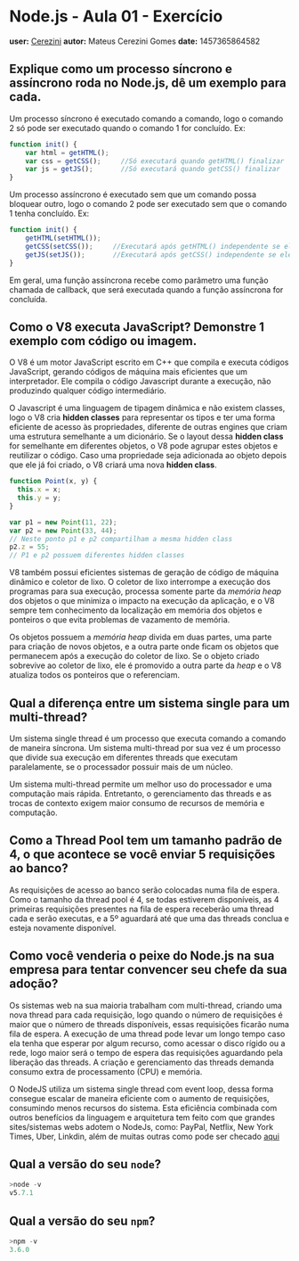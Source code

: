 # Node.js - Aula 01 - Exercício
**user:** [Cerezini](https://github.com/Cerezini)
**autor:** Mateus Cerezini Gomes
**date:** 1457365864582

## Explique como um processo síncrono e assíncrono roda no Node.js, dê um exemplo para cada.

Um processo síncrono é executado comando a comando, logo o comando 2 só pode ser executado quando o comando 1 for concluído. Ex:

```js
function init() {
    var html = getHTML();
    var css = getCSS();     //Só executará quando getHTML() finalizar
    var js = getJS();       //Só executará quando getCSS() finalizar
}
```

Um processo assíncrono é executado sem que um comando possa bloquear outro, logo o comando 2 pode ser executado sem que o comando 1 tenha concluído. Ex:

```js
function init() {
    getHTML(setHTML());
    getCSS(setCSS());     //Executará após getHTML() independente se ele finalizou
    getJS(setJS());       //Executará após getCSS() independente se ele finalizou
}
```

Em geral, uma função assíncrona recebe como parâmetro uma função chamada de callback, que será executada quando a função assíncrona for concluída.

## Como o V8 executa JavaScript? Demonstre 1 exemplo com código ou imagem.

O V8 é um motor JavaScript escrito em C++ que compila e executa códigos JavaScript, gerando códigos de máquina mais eficientes que um interpretador. Ele compila o código 
Javascript durante a execução, não produzindo qualquer código intermediário.

O Javascript é uma linguagem de tipagem dinâmica e não existem classes, logo o V8 cria **hidden classes** para representar os tipos e ter uma forma eficiente de acesso às 
propriedades, diferente de outras engines que criam uma estrutura semelhante a um dicionário. Se o layout dessa **hidden class** for semelhante em diferentes objetos, o V8
pode agrupar estes objetos e reutilizar o código. Caso uma propriedade seja adicionada ao objeto depois que ele já foi criado, o V8 criará uma nova **hidden class**.

```js
function Point(x, y) {
  this.x = x;
  this.y = y;
}

var p1 = new Point(11, 22);
var p2 = new Point(33, 44);
// Neste ponto p1 e p2 compartilham a mesma hidden class
p2.z = 55;
// P1 e p2 possuem diferentes hidden classes
```

V8 também possui eficientes sistemas de geração de código de máquina dinâmico e coletor de lixo. O coletor de lixo interrompe a execução dos programas para sua execução, 
processa somente parte da *memória heap* dos objetos o que minimiza o impacto na execução da aplicação, e o V8 sempre tem conhecimento da localização em memória dos objetos
e ponteiros o que evita problemas de vazamento de memória.

Os objetos possuem a *memória heap* divida em duas partes, uma parte para criação de novos objetos, e a outra parte onde ficam os objetos que permanecem após a execução 
do coletor de lixo. Se o objeto criado sobrevive ao coletor de lixo, ele é promovido a outra parte da *heap* e o V8 atualiza todos os ponteiros que o referenciam.


## Qual a diferença entre um sistema single para um multi-thread?

Um sistema single thread é um processo que executa comando a comando de maneira síncrona. Um sistema multi-thread por sua vez é um processo que divide 
sua execução em diferentes threads que executam paralelamente, se o processador possuir mais de um núcleo.

Um sistema multi-thread permite um melhor uso do processador e uma computação mais rápida. Entretanto, o gerenciamento das threads e as trocas de contexto
exigem maior consumo de recursos de memória e computação.

## Como a Thread Pool tem um tamanho padrão de 4, o que acontece se você enviar 5 requisições ao banco?

As requisições de acesso ao banco serão colocadas numa fila de espera. Como o tamanho da thread pool é 4, se todas estiverem disponíveis, as 4 primeiras requisições 
presentes na fila de espera receberão uma thread cada e serão executas, e a 5º aguardará até que uma das threads conclua e esteja novamente disponível.

## Como você venderia o peixe do Node.js na sua empresa para tentar convencer seu chefe da sua adoção?

Os sistemas web na sua maioria trabalham com multi-thread, criando uma nova thread para cada requisição, logo quando o número de requisições é maior que o
número de threads disponíveis, essas requisições ficarão numa fila de espera. A execução de uma thread pode levar um longo tempo caso ela tenha que esperar por 
algum recurso, como acessar o disco rígido ou a rede, logo maior será o tempo de espera das requisições aguardando pela liberação das threads. A criação e gerenciamento
das threads demanda consumo extra de processamento (CPU) e memória.

O NodeJS utiliza um sistema single thread com event loop, dessa forma consegue escalar de maneira eficiente com o aumento de requisições, consumindo menos recursos do
sistema. Esta eficiência combinada com outros benefícios da linguagem e arquitetura tem feito com que grandes sites/sistemas webs adotem o NodeJs, como: PayPal, Netflix, 
New York Times, Uber, Linkdin, além de muitas outras como pode ser checado [aqui](https://github.com/nodejs/node-v0.x-archive/wiki/Projects,-Applications,-and-Companies-Using-Node)

## Qual a versão do seu `node`?

```js
>node -v
v5.7.1
```

## Qual a versão do seu `npm`?

```js
>npm -v
3.6.0
```
